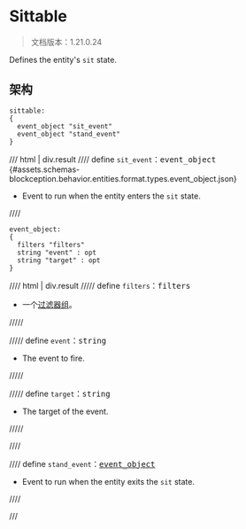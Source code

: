 # Sittable

> 文档版本：1.21.0.24

Defines the entity's `sit` state.

## 架构

```mcschema
sittable:
{
  event_object "sit_event"
  event_object "stand_event"
}

```

/// html | div.result
//// define
`sit_event`：<samp>event_object</samp> {#assets.schemas-blockception.behavior.entities.format.types.event_object.json}

- Event to run when the entity enters the `sit` state.


////

```mcschema
event_object:
{
  filters "filters"
  string "event" : opt
  string "target" : opt
}

```

//// html | div.result
///// define
`filters`：<samp>filters</samp>

- 一个[过滤器组](../filter.md)。


/////


///// define
`event`：<samp>string</samp>

- The event to fire.


/////


///// define
`target`：<samp>string</samp>

- The target of the event.


/////


////



//// define
`stand_event`：<samp>[event_object](#assets.schemas-blockception.behavior.entities.format.types.event_object.json)</samp>

- Event to run when the entity exits the `sit` state.


////


///

